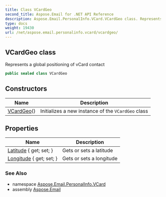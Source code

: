 ```yaml
---
title: Class VCardGeo
second_title: Aspose.Email for .NET API Reference
description: Aspose.Email.PersonalInfo.VCard.VCardGeo class. Represents a global positioning of vCard contact
type: docs
weight: 19430
url: /net/aspose.email.personalinfo.vcard/vcardgeo/
---
```

## VCardGeo class

Represents a global positioning of vCard contact

```csharp
public sealed class VCardGeo
```

## Constructors

| Name | Description |
| --- | --- |
| [VCardGeo](vcardgeo/)() | Initializes a new instance of the `VCardGeo` class |

## Properties

| Name | Description |
| --- | --- |
| [Latitude](../../aspose.email.personalinfo.vcard/vcardgeo/latitude/) { get; set; } | Gets or sets a latitude |
| [Longitude](../../aspose.email.personalinfo.vcard/vcardgeo/longitude/) { get; set; } | Gets or sets a longitude |

### See Also

* namespace [Aspose.Email.PersonalInfo.VCard](../../aspose.email.personalinfo.vcard/)
* assembly [Aspose.Email](../../)


